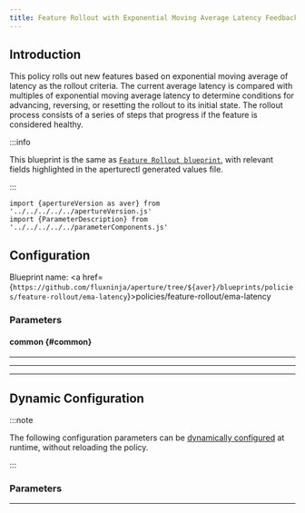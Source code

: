 ```yaml
---
title: Feature Rollout with Exponential Moving Average Latency Feedback
---
```


## Introduction

This policy rolls out new features based on exponential moving average of
latency as the rollout criteria. The current average latency is compared with
multiples of exponential moving average latency to determine conditions for
advancing, reversing, or resetting the rollout to its initial state. The rollout
process consists of a series of steps that progress if the feature is considered
healthy.

:::info

This blueprint is the same as [`Feature Rollout blueprint`](base.md), with
relevant fields highlighted in the aperturectl generated values file.

:::

<!-- Configuration Marker -->

```mdx-code-block
import {apertureVersion as aver} from '../../../../../apertureVersion.js'
import {ParameterDescription} from '../../../../../parameterComponents.js'
```

## Configuration

<!-- vale off -->

Blueprint name: <a
href={`https://github.com/fluxninja/aperture/tree/${aver}/blueprints/policies/feature-rollout/ema-latency`}>policies/feature-rollout/ema-latency</a>

<!-- vale on -->

### Parameters

<!-- vale off -->

#### common {#common}

<!-- vale on -->

<!-- vale off -->

<a id="common-policy-name"></a>

<ParameterDescription
    name="common.policy_name"
    type="
string"
    reference=""
    value="__REQUIRED_FIELD__"
    description='Name of the policy.'
/>

<!-- vale on -->

---

<!-- vale off -->

<a id="policy"></a>

<ParameterDescription
    name="policy"
    type="
Object (policies/feature-rollout/base:schema:rollout_policy)"
    reference="../../../bundled-blueprints/policies/feature-rollout/base#rollout-policy"
    value="{'components': [], 'drivers': {'ema_latency_drivers': [{'backward': {'latency_tolerance_multiplier': 1.05}, 'ema': {'ema_window': '1500s', 'warmup_window': '60s'}, 'flow_selector': {'flow_matcher': {'control_point': '__REQUIRED_FIELD__'}, 'service_selector': {'service': '__REQUIRED_FIELD__'}}, 'forward': {'latency_tolerance_multiplier': 1.05}, 'reset': {'latency_tolerance_multiplier': 1.25}}]}, 'evaluation_interval': '1s', 'load_shaper': {'flow_regulator_parameters': {'flow_selector': {'flow_matcher': {'control_point': '__REQUIRED_FIELD__'}, 'service_selector': {'service': '__REQUIRED_FIELD__'}}, 'label_key': ''}, 'steps': [{'duration': '__REQUIRED_FIELD__', 'target_accept_percentage': '__REQUIRED_FIELD__'}]}, 'resources': {'flow_control': {'classifiers': []}}}"
    description='Parameters for the Feature Rollout policy.'
/>

<!-- vale on -->

---

<!-- vale off -->

<a id="dashboard"></a>

<ParameterDescription
    name="dashboard"
    type="
Object (policies/feature-rollout/base:param:dashboard)"
    reference="../../../bundled-blueprints/policies/feature-rollout/base#dashboard"
    value="{'datasource': {'filter_regex': '', 'name': '$datasource'}, 'refresh_interval': '5s', 'time_from': 'now-15m', 'time_to': 'now'}"
    description='Configuration for the Grafana dashboard accompanying this policy.'
/>

<!-- vale on -->

---

## Dynamic Configuration

:::note

The following configuration parameters can be
[dynamically configured](/reference/aperturectl/apply/dynamic-config/dynamic-config.md)
at runtime, without reloading the policy.

:::

### Parameters

<!-- vale off -->

<a id="load-shaper"></a>

<ParameterDescription
    name="load_shaper"
    type="
Object (aperture.spec.v1.FlowRegulatorDynamicConfig)"
    reference="../../../spec#flow-regulator-dynamic-config"
    value="__REQUIRED_FIELD__"
    description='Default configuration for flow regulator that can be updated at the runtime without shutting down the policy.'
/>

<!-- vale on -->

---
